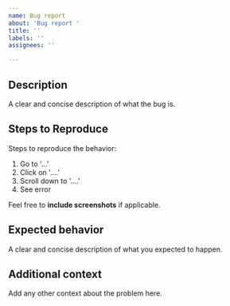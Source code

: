 ```yaml
---
name: Bug report
about: 'Bug report '
title: ''
labels: ''
assignees: ''

---
```


## Description
A clear and concise description of what the bug is.

## Steps to Reproduce
Steps to reproduce the behavior:
1. Go to '...'
2. Click on '....'
3. Scroll down to '....'
4. See error

Feel free to **include screenshots** if applicable.

## Expected behavior
A clear and concise description of what you expected to happen.

## Additional context
Add any other context about the problem here.
